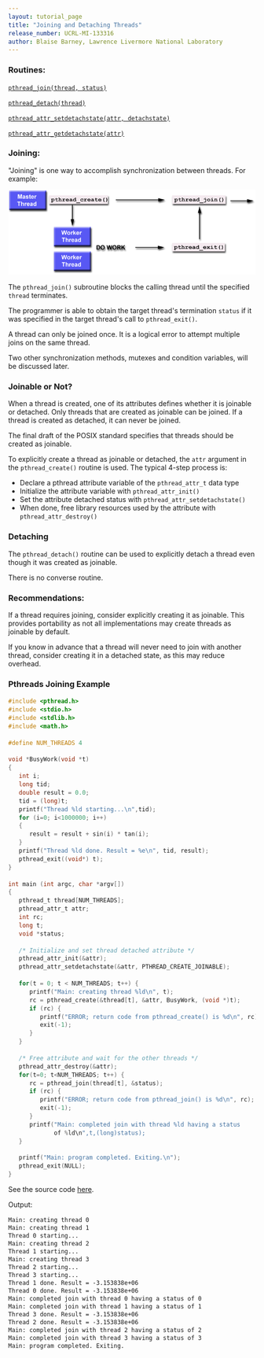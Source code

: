 ```yaml
---
layout: tutorial_page
title: "Joining and Detaching Threads"
release_number: UCRL-MI-133316
author: Blaise Barney, Lawrence Livermore National Laboratory
---
```


### Routines:

[`pthread_join(thread, status)`](man/pthread_join.txt)

[`pthread_detach(thread)`](man/pthread_detach.txt)

[`pthread_attr_setdetachstate(attr, detachstate)`](man/pthread_attr_setdetachstate.txt)

[`pthread_attr_getdetachstate(attr)`](man/pthread_attr_getdetachstate.txt)

### Joining:

"Joining" is one way to accomplish synchronization between threads. For example:

![joining](images/joining.gif)

The `pthread_join()` subroutine blocks the calling thread until the specified `thread` terminates.

The programmer is able to obtain the target thread's termination `status` if it was specified in the target thread's call to `pthread_exit()`.

A thread can only be joined once. It is a logical error to attempt multiple joins on the same thread.

Two other synchronization methods, mutexes and condition variables, will be discussed later.

### Joinable or Not?

When a thread is created, one of its attributes defines whether it is joinable or detached. Only threads that are created as joinable can be joined. If a thread is created as detached, it can never be joined.

The final draft of the POSIX standard specifies that threads should be created as joinable.

To explicitly create a thread as joinable or detached, the `attr` argument in the `pthread_create()` routine is used. The typical 4-step process is:

* Declare a pthread attribute variable of the `pthread_attr_t` data type
* Initialize the attribute variable with `pthread_attr_init()`
* Set the attribute detached status with `pthread_attr_setdetachstate()`
* When done, free library resources used by the attribute with `pthread_attr_destroy()`

### Detaching

The `pthread_detach()` routine can be used to explicitly detach a thread even though it was created as joinable.

There is no converse routine.

### Recommendations:

If a thread requires joining, consider explicitly creating it as joinable. This provides portability as not all implementations may create threads as joinable by default.

If you know in advance that a thread will never need to join with another thread, consider creating it in a detached state, as this may reduce overhead.

### Pthreads Joining Example

```C
#include <pthread.h>
#include <stdio.h>
#include <stdlib.h>
#include <math.h>

#define NUM_THREADS	4

void *BusyWork(void *t)
{
   int i;
   long tid;
   double result = 0.0;
   tid = (long)t;
   printf("Thread %ld starting...\n",tid);
   for (i=0; i<1000000; i++)
   {
      result = result + sin(i) * tan(i);
   }
   printf("Thread %ld done. Result = %e\n", tid, result);
   pthread_exit((void*) t);
}

int main (int argc, char *argv[])
{
   pthread_t thread[NUM_THREADS];
   pthread_attr_t attr;
   int rc;
   long t;
   void *status;

   /* Initialize and set thread detached attribute */
   pthread_attr_init(&attr);
   pthread_attr_setdetachstate(&attr, PTHREAD_CREATE_JOINABLE);

   for(t = 0; t < NUM_THREADS; t++) {
      printf("Main: creating thread %ld\n", t);
      rc = pthread_create(&thread[t], &attr, BusyWork, (void *)t);
      if (rc) {
         printf("ERROR; return code from pthread_create() is %d\n", rc);
         exit(-1);
      }
   }

   /* Free attribute and wait for the other threads */
   pthread_attr_destroy(&attr);
   for(t=0; t<NUM_THREADS; t++) {
      rc = pthread_join(thread[t], &status);
      if (rc) {
         printf("ERROR; return code from pthread_join() is %d\n", rc);
         exit(-1);
      }
      printf("Main: completed join with thread %ld having a status
             of %ld\n",t,(long)status);
   }

   printf("Main: program completed. Exiting.\n");
   pthread_exit(NULL);
}
```

See the source code [here](example_code/join.c).

Output:

```raw
Main: creating thread 0
Main: creating thread 1
Thread 0 starting...
Main: creating thread 2
Thread 1 starting...
Main: creating thread 3
Thread 2 starting...
Thread 3 starting...
Thread 1 done. Result = -3.153838e+06
Thread 0 done. Result = -3.153838e+06
Main: completed join with thread 0 having a status of 0
Main: completed join with thread 1 having a status of 1
Thread 3 done. Result = -3.153838e+06
Thread 2 done. Result = -3.153838e+06
Main: completed join with thread 2 having a status of 2
Main: completed join with thread 3 having a status of 3
Main: program completed. Exiting.
```

